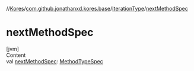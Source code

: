 //[Kores](../../index.md)/[com.github.jonathanxd.kores.base](../index.md)/[IterationType](index.md)/[nextMethodSpec](next-method-spec.md)



# nextMethodSpec  
[jvm]  
Content  
val [nextMethodSpec](next-method-spec.md): [MethodTypeSpec](../../com.github.jonathanxd.kores.common/-method-type-spec/index.md)  



